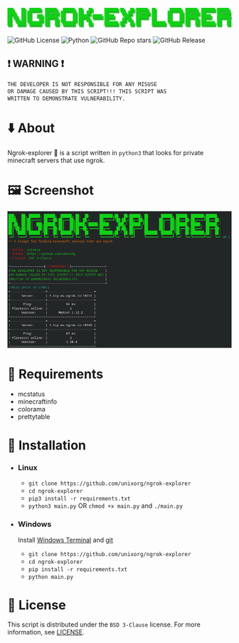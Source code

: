 ![image](images/image.png)

![GitHub License](https://img.shields.io/github/license/unixorg/ngrok-explorer?style=flat-square)
![Python](https://img.shields.io/badge/3.8%2B-python?style=flat-square&label=python&color=blue)
![GitHub Repo stars](https://img.shields.io/github/stars/unixorg/ngrok-explorer?style=flat-square&logo=github&logoColor=black&color=yellow)
![GitHub Release](https://img.shields.io/github/v/release/unixorg/ngrok-explorer?style=flat-square&color=red)

## :heavy_exclamation_mark: WARNING :heavy_exclamation_mark:
```
THE DEVELOPER IS NOT RESPONSIBLE FOR ANY MISUSE
OR DAMAGE CAUSED BY THIS SCRIPT!!! THIS SCRIPT WAS
WRITTEN TO DEMONSTRATE VULNERABILITY.
```

# :arrow_down: About
Ngrok-explorer :mag_right: is a script written in `python3` that looks for private minecraft servers that use ngrok.

# :framed_picture: Screenshot
![screenshot](images/screenshot.png)

# :memo: Requirements
+ mcstatus
+ minecraftinfo
+ colorama
+ prettytable

# :wrench: Installation
+ ### Linux
    - `git clone https://github.com/unixorg/ngrok-explorer`
    - `cd ngrok-explorer`
    - `pip3 install -r requirements.txt`
    - `python3 main.py` OR `chmod +x main.py` and `./main.py`

+ ### Windows
    Install [Windows Terminal](https://learn.microsoft.com/en-us/windows/terminal/install) and [git](https://git-scm.com/download/win)

    - `git clone https://github.com/unixorg/ngrok-explorer`
    - `cd ngrok-explorer`
    - `pip install -r requirements.txt`
    - `python main.py`

# :page_with_curl: License
This script is distributed under the `BSD 3-Clause` license. For more information, see [LICENSE](https://github.com/unixorg/ngrok-explorer/blob/main/LICENSE).
